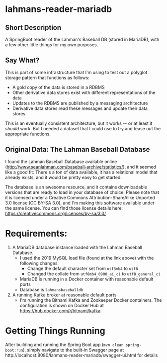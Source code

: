 # lahmans-reader-mariadb
## Short Description
A SpringBoot reader of the Lahman's Baseball DB (stored in MariaDB), with a few other little things for my own purposes.

## Say What?
This is part of some infrastructure that I'm using to test out a polyglot storage pattern that functions as follows:

- A gold copy of the data is stored in a RDBMS
- Other derivative data stores exist with different representations of the data
- Updates to the RDBMS are published by a messaging architecture
- Derivative data stores read these messages and update their data stores.

This is an eventually consistent architecture, but it works -- or at least it _should_ work. But I needed a dataset that 
I could use to try and tease out the appropriate functions.

## Original Data: The Lahman Baseball Database
I found the Lahman Baseball Database available online (http://www.seanlahman.com/baseball-archive/statistics/), and it 
seemed like a good fit: There's a ton of data available, it has a relational model that already exists, and it would be
pretty easy to get started.

The database is an awesome resource, and it contains downloadable versions that are ready to load in your database of choice. 
Please note that it is licensed under a Creative Commons Attribution-ShareAlike Unported 3.0 license (CC BY-SA 3.0), and 
I'm making this software available under the same license. You can find those license details here: https://creativecommons.org/licenses/by-sa/3.0/

# Requirements:
1. A MariaDB database instance loaded with the Lahman Baseball Database. 
   - I used the 2019 MySQL load file (found at the link above) with the following changes:
     - Change the default character set from `utf8mb4` to `utf8`
     - Changed the collate from `utf8mb4_0900_ai_ci` to `utf8_general_ci`
   - MariaDB is running in a Docker container with reasonable default ports
   - Database is `lahmansbaseballdb`
2. A running Kafka broker at reasonable default ports
   - I'm running the Bitnami Kafka and Zookeeper Docker containers. The configuration is shown on Docker Hub at https://hub.docker.com/r/bitnami/kafka
   
# Getting Things Running
After building and running the Spring Boot app (`mvn clean spring-boot:run`), simply navigate to the built-in Swagger page at http://localhost:8080/lahmans-reader-mariadb/swagger-ui.html for details

